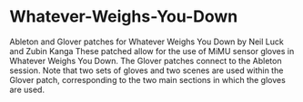 # Whatever-Weighs-You-Down
Ableton and Glover patches for Whatever Weighs You Down by Neil Luck and Zubin Kanga
These patched allow for the use of MiMU sensor gloves in Whatever Weighs You Down. The Glover patches connect to the Ableton session. Note that two sets of gloves and two scenes are used within the Glover patch, corresponding to the two main sections in which the gloves are used.
